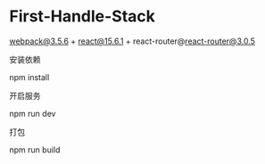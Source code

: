 # First-Handle-Stack
webpack@3.5.6 + react@15.6.1 + react-router@react-router@3.0.5 

安装依赖

npm install 

开启服务

npm run dev

打包

npm run build

